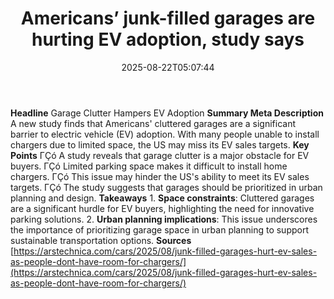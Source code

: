 ﻿---
title: "Americans’ junk-filled garages are hurting EV adoption, study says"
date: "2025-08-22T05:07:44"
category: "Markets"
summary: ""
slug: "americans junkfilled garages are hurting ev adoption study s"
source_urls:
  - "https://arstechnica.com/cars/2025/08/junk-filled-garages-hurt-ev-sales-as-people-dont-have-room-for-chargers/"
seo:
  title: "Americans’ junk-filled garages are hurting EV adoption, study says | Hash n Hedge"
  description: ""
  keywords: ["news", "markets", "brief"]
---
**Headline** Garage Clutter Hampers EV Adoption  **Summary Meta Description** A new study finds that Americans' cluttered garages are a significant barrier to electric vehicle (EV) adoption. With many people unable to install chargers due to limited space, the US may miss its EV sales targets.  **Key Points**  ΓÇó A study reveals that garage clutter is a major obstacle for EV buyers. ΓÇó Limited parking space makes it difficult to install home chargers. ΓÇó This issue may hinder the US's ability to meet its EV sales targets. ΓÇó The study suggests that garages should be prioritized in urban planning and design.  **Takeaways**  1. **Space constraints**: Cluttered garages are a significant hurdle for EV buyers, highlighting the need for innovative parking solutions. 2. **Urban planning implications**: This issue underscores the importance of prioritizing garage space in urban planning to support sustainable transportation options.  **Sources** [https://arstechnica.com/cars/2025/08/junk-filled-garages-hurt-ev-sales-as-people-dont-have-room-for-chargers/](https://arstechnica.com/cars/2025/08/junk-filled-garages-hurt-ev-sales-as-people-dont-have-room-for-chargers/) 
